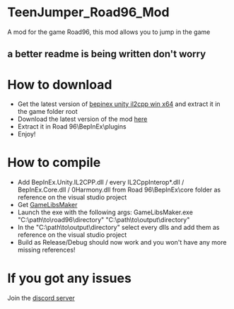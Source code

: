 # TeenJumper_Road96_Mod
A mod for the game Road96, this mod allows you to jump in the game
## a better readme is being written don't worry
# How to download
- Get the latest version of [bepinex unity il2cpp win x64](https://builds.bepinex.dev/projects/bepinex_be) and extract it in the game folder root
- Download the latest version of the mod [here](https://github.com/Miroxy12/TeenJumper_Road96_Mod/releases)
- Extract it in Road 96\BepInEx\plugins
- Enjoy!
# How to compile
- Add BepInEx.Unity.IL2CPP.dll / every IL2CppInterop*.dll / BepInEx.Core.dll / 0Harmony.dll from Road 96\BepInEx\core folder as reference on the visual studio project
- Get [GameLibsMaker](https://github.com/EnoPM/BepInEx.GameLibsMaker/releases/tag/v1.0.0)
- Launch the exe with the following args: GameLibsMaker.exe "C:\path\to\road96\directory" "C:\path\to\output\directory"
- In the "C:\path\to\output\directory" select every dlls and add them as reference on the visual studio project
- Build as Release/Debug should now work and you won't have any more missing references!
# If you got any issues
Join the [discord server](https://discord.gg/E4fvK5Wc)
